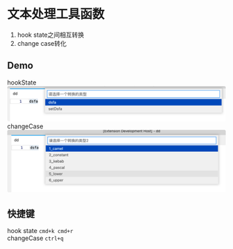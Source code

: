 # 文本处理工具函数

1. hook state之间相互转换  
2. change case转化

## Demo
hookState  
![hookState](images/hookState.png)  
changeCase  
![changeCase](images/changeCase.png)  

## 快捷键
hook state `cmd+k cmd+r`  
changeCase `ctrl+q`


